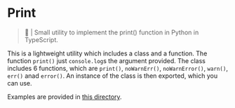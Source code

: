 # Print

> 🔧 | Small utility to implement the print() function in Python in TypeScript.

This is a lightweight utility which includes a class and a function. The function `print()` just `console.log`s the argument provided. The class includes 6 functions, which are `print()`, `noWarnErr()`, `noWarnError()`, `warn()`, `err()` anad `error()`. An instance of the class is then exported, which you can use.

Examples are provided in [this directory](examples/).
